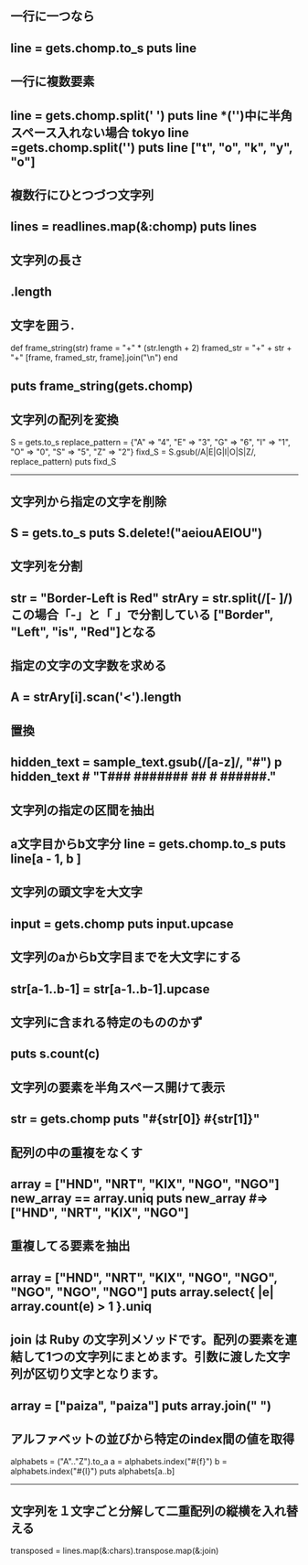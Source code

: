 ## 一行に一つなら
line = gets.chomp.to_s
puts line
---
## 一行に複数要素
line = gets.chomp.split(' ')
puts line
*('')中に半角スペース入れない場合
tokyo
line =gets.chomp.split('')
puts line
["t", "o", "k", "y", "o"]
---
## 複数行にひとつづつ文字列
lines = readlines.map(&:chomp)
puts lines
---
## 文字列の長さ
.length
---
## 文字を囲う. 
def frame_string(str)
  frame = "+" * (str.length + 2) 
  framed_str = "+" + str + "+"
  [frame, framed_str, frame].join("\n")
end

puts frame_string(gets.chomp)
---
## 文字列の配列を変換
S = gets.to_s
replace_pattern = {"A" => "4", "E" => "3", "G" => "6", "I" => "1", "O" => "0", "S" => "5", "Z" => "2"}
fixd_S = S.gsub(/A|E|G|I|O|S|Z/, replace_pattern)
puts fixd_S

---
## 文字列から指定の文字を削除
S = gets.to_s
puts S.delete!("aeiouAEIOU")
---
## 文字列を分割
str = "Border-Left is Red"
strAry = str.split(/[- ]/)
この場合「-」と「 」で分割している
["Border", "Left", "is", "Red"]となる
---
## 指定の文字の文字数を求める
 A = strAry[i].scan('<').length
---
## 置換
hidden_text = sample_text.gsub(/[a-z]/, "#")
p hidden_text # "T### ####### ## # ######."
---
## 文字列の指定の区間を抽出
a文字目からb文字分
line = gets.chomp.to_s
puts line[a - 1, b ]
---
## 文字列の頭文字を大文字
input = gets.chomp
puts input.upcase
---
## 文字列のaからb文字目までを大文字にする
str[a-1..b-1] = str[a-1..b-1].upcase
---
## 文字列に含まれる特定のもののかず
puts s.count(c)
---
## 文字列の要素を半角スペース開けて表示
str = gets.chomp
puts "#{str[0]} #{str[1]}"
---
## 配列の中の重複をなくす
array = ["HND", "NRT", "KIX", "NGO", "NGO"] 
new_array == array.uniq
puts new_array #=> ["HND", "NRT", "KIX", "NGO"] 
---
## 重複してる要素を抽出
array = ["HND", "NRT", "KIX", "NGO", "NGO", "NGO", "NGO", "NGO"]
puts array.select{ |e| array.count(e) > 1 }.uniq
---
## join は Ruby の文字列メソッドです。配列の要素を連結して1つの文字列にまとめます。引数に渡した文字列が区切り文字となります。
array = ["paiza", "paiza"]
puts array.join(" ")
---
## アルファベットの並びから特定のindex間の値を取得
alphabets = ("A".."Z").to_a
a = alphabets.index("#{f}")
b = alphabets.index("#{l}")
puts alphabets[a..b]

---
## 文字列を１文字ごと分解して二重配列の縦横を入れ替える
transposed = lines.map(&:chars).transpose.map(&:join)
